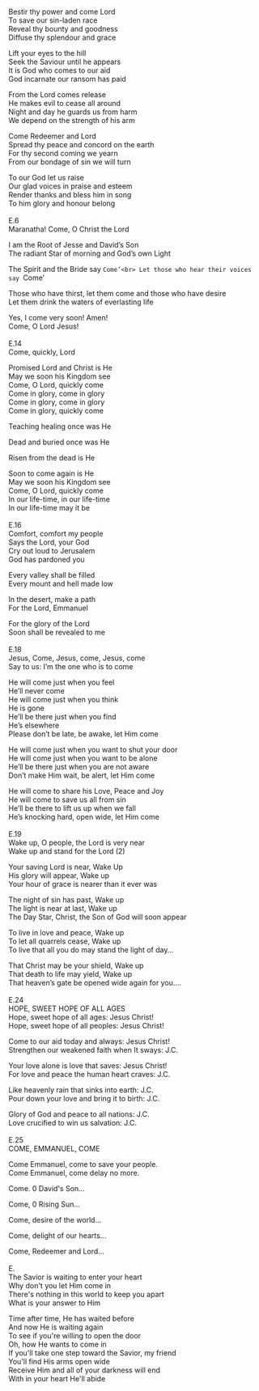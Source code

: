 Bestir thy power and come Lord<br>
To save our sin-laden race<br>
Reveal thy bounty and goodness<br>
Diffuse thy splendour and grace<br>

Lift your eyes to the hill<br>
Seek the Saviour until he appears<br>
It is God who comes to our aid<br>
God incarnate our ransom has paid<br>

From the Lord comes release<br>
He makes evil to cease all around<br>
Night and day he guards us from harm<br>
We depend on the strength of his arm<br>

Come Redeemer and Lord<br>
Spread thy peace and concord on the earth<br>
For thy second coming we yearn<br>
From our bondage of sin we will turn<br>

To our God let us raise<br>
Our glad voices in praise and esteem<br>
Render thanks and bless him in song<br>
To him glory and honour belong<br>
<br>
E.6<br>
Maranatha! Come, O Christ the Lord<br>

I am the Root of Jesse and David’s Son<br>
The radiant Star of morning and God’s own Light<br>
    
The Spirit and the Bride say `Come’<br>
Let those who hear their voices say `Come’<br>

Those who have thirst, let them come and those who have desire<br>
Let them drink the waters of everlasting life<br>

Yes, I come very soon! Amen!<br>
Come, O Lord Jesus!<br>
<br>
E.14<br>
Come, quickly, Lord<br>

Promised Lord and Christ is He<br>
May we soon his Kingdom see<br>
Come, O Lord, quickly come<br>
Come in glory, come in glory<br>
Come in glory, come in glory<br>
Come in glory, quickly come<br>

Teaching healing once was He<br>

Dead and buried once was He<br>

Risen from the dead is He<br>

Soon to come again is He<br>
May we soon his Kingdom see<br>
Come, O Lord, quickly come<br>
In our life-time, in our life-time<br>
In our life-time may it be<br>
<br>
E.16<br>
Comfort, comfort my people<br>
Says the Lord, your God<br>
Cry out loud to Jerusalem<br>
God has pardoned you<br>

Every valley shall be filled<br>
Every mount and hell made low<br>

In the desert, make a path<br>
For the Lord, Emmanuel<br>

For the glory of the Lord<br>
Soon shall be revealed to me<br>
<br>
E.18<br>
Jesus, Come, Jesus, come, Jesus, come<br>
Say to us: I’m the one who is to come<br>

He will come just when you feel<br>
He’ll never come<br>
He will come just when you think<br>
He is gone<br>
He’ll be there just when you find<br>
He’s elsewhere<br>
Please don’t be late, be awake, let Him come<br>

He will come just when you want to shut your door<br>
He will come just when you want to be alone<br>
He’ll be there just when you are not aware<br>
Don’t make Him wait, be alert, let Him come<br>

He will come to share his Love, Peace and Joy<br>
He will come to save us all from sin<br>
He’ll be there to lift us up when we fall<br>
He’s knocking hard, open wide, let Him come<br>
<br>
E.19<br>
Wake up, O people, the Lord is very near<br>
Wake up and stand for the Lord (2)<br>

Your saving Lord is near, Wake Up<br>
His glory will appear, Wake up<br>
Your hour of grace is nearer than it ever was<br>

The night of sin has past, Wake up<br>
The light is near at last, Wake up<br>
The Day Star, Christ, the Son of God will soon appear<br>

To live in love and peace, Wake up<br>
To let all quarrels cease, Wake up<br>
To live that all you do may stand the light of day…<br>

That Christ may be your shield, Wake up<br>
That death to life may yield, Wake up<br>
That heaven’s gate be opened wide again for you….<br>
<br>
E.24<br>
HOPE, SWEET HOPE OF ALL AGES<br>
Hope, sweet hope of all ages: Jesus Christ!<br> 
Hope, sweet hope of all peoples: Jesus Christ!<br>

Come to our aid today and always: Jesus Christ!<br>
Strengthen our weakened faith when It sways: J.C.<br>

Your love alone is love that saves: Jesus Christ!<br>
For love and peace the human heart craves: J.C.<br>

Like heavenly rain that sinks into earth: J.C.<br>
Pour down your love and bring it to birth: J.C.<br>

Glory of God and peace to all nations: J.C.<br>
Love crucified to win us salvation: J.C.<br>
<br>
E.25<br>
COME, EMMANUEL, COME<br> 

Come Emmanuel, come to save your people.<br> 
Come Emmanuel, come delay no more.<br>

Come. 0 David's Son...<br>

Come, 0 Rising Sun...<br>

Come, desire of the world...<br>

Come, delight of our hearts...<br>

Come, Redeemer and Lord...<br>
<br>
E.<br>
The Savior is waiting to enter your heart<br>
Why don't you let Him come in<br>
There's nothing in this world to keep you apart<br>
What is your answer to Him<br>

Time after time, He has waited before<br>
And now He is waiting again<br>
To see if you're willing to open the door<br>
Oh, how He wants to come in<br>
If you'll take one step toward the Savior, my friend<br>
You'll find His arms open wide<br>
Receive Him and all of your darkness will end<br>
With in your heart He'll abide